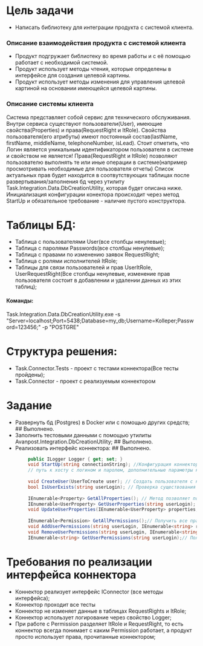 # Цель задачи
* Написать библиотеку для интеграции продукта с системой клиента.

### Описание взаимодействия продукта с системой клиента
* Продукт подгружает библиотеку во время работы и с её помощью работает с необходимой системой.
* Продукт использует методы чтения, которые определены в интерфейсе для создания целевой картины.
* Продукт использует методы изменения для управления целевой картиной на основании имеющейся целевой картины.

### Описание системы клиента
Система представляет собой сервис для технического обслуживания.
Внутри сервиса существуют пользователи(User), имеющие свойства(Properties) и права(RequestRight и ItRole).
Свойства пользователя(его атрибуты) имеют постоянный состав(lastName, firstName, middleName, telephoneNumber, isLead). Стоит отметить, что Логин является уникальным идентификатором пользователя в системе и свойством не является!
Права(RequestRight и ItRole) позволяют пользователю выполнять те или иные операции в системе(например просмотривать необходимые для пользователя отчеты)
Список актуальных прав будет находится в соотвутствующих таблицах после развертывания/заполнения бд через утилиту Task.Integration.Data.DbCreationUtility, которая будет описана ниже.
Инициализация конфигурации конектора происходит через метод StartUp и обязательное требование - наличие пустого конструктора.

# Таблицы БД:
* Таблица с пользователями User(все столбцы ненулевые);
* Таблица с паролями Passwords(все столбцы ненулевые);
* Таблица с правами по изменению заявок RequestRight;
* Таблица с ролями исполнителей ItRole;
* Таблицы для связи пользователей и прав UserItRole, UserRequestRight(Все столбцы ненулевые, изменение прав пользователя состоит в добавлении и удалении данных из этих таблиц);

#### Команды:
Task.Integration.Data.DbCreationUtility.exe -s "Server=localhost;Port=5438;Database=my_db;Username=Kolleper;Password=123456;" -p "POSTGRE"

# Структура решения:
* Task.Connector.Tests - проект с тестами коннектора(Все тесты пройдены);
* Task.Connector - проект с реализуемым коннектором

# Задание
* Развернуть бд (Postgres) в Docker или с помощью других средств; ## Выполнено.
* Заполнить тестовыми данными с помощью утилиты Avanpost.Integration.DbCreationUtility; ## Выполнено.
* Реализовать интерфейс коннектора: ## Выполнено.
```csharp
        public ILogger Logger { get; set; }
        void StartUp(string connectionString); //Конфигурация коннектора через строку подключения (настройки для подключения к ресурсу(строка подключения к бд, 
        // путь к хосту с логином и паролем, дополнительные параметры конфигурации бизнес-логики и тд, формат любой, например: "key1=value1;key2=value2...";
        
		void CreateUser(UserToCreate user); // Создать пользователя с набором свойств по умолчанию.
		bool IsUserExists(string userLogin); // Проверка существования пользователя
        
		IEnumerable<Property> GetAllProperties(); // Метод позволяет получить все свойства пользователя(смотри Описание системы), пароль тоже считать свойством
        IEnumerable<UserProperty> GetUserProperties(string userLogin); // Получить все значения свойств пользователя
        void UpdateUserProperties(IEnumerable<UserProperty> properties, string userLogin);// Метод позволяет устанавливать значения свойств пользователя
        
		IEnumerable<Permission> GetAllPermissions();// Получить все права в системе (смотри Описание системы клиента)
        void AddUserPermissions(string userLogin, IEnumerable<string> rightIds);// Добавить права пользователю в системе
        void RemoveUserPermissions(string userLogin, IEnumerable<string> rightIds);// Удалить права пользователю в системе
        IEnumerable<string> GetUserPermissions(string userLogin);// Получить права пользователя в системе
```

# Требования по реализации интерфейса коннектора
* Коннектор реализует интерфейс IConnector (все методы интерфейса);
* Коннектор проходит все тесты
* Коннектор не изменяет данные в таблицах RequestRights и ItRole;
* Коннектор использует логирование через свойство Logger;
* При работе с Permission разделяет ItRole и RequestRight, то есть коннектор всегда понимает с каким Permission работает, а продукт просто использует права, прочитанные коннектором;

